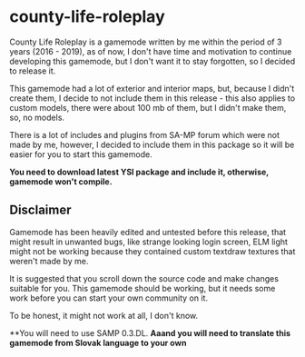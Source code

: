 # county-life-roleplay
County Life Roleplay is a gamemode written by me within the period of 3 years (2016 - 2019), as of now, I don't have time and motivation to continue developing this gamemode, but I don't want it to stay forgotten, so I decided to release it.

This gamemode had a lot of exterior and interior maps, but, because I didn't create them, I decide to not include them in this release - this also applies to custom models, there were about 100 mb of them, but I didn't make them, so, no models.

There is a lot of includes and plugins from SA-MP forum which were not made by me, however, I decided to include them in this package so it will be easier for you to start this gamemode.

**You need to download latest YSI package and include it, otherwise, gamemode won't compile.**
## Disclaimer

Gamemode has been heavily edited and untested before this release, that might result in unwanted bugs, like strange looking login screen, ELM light might not be working because they contained custom textdraw textures that weren't made by me.

It is suggested that you scroll down the source code and make changes suitable for you. This gamemode should be working, but it needs some work before you can start your own community on it.

To be honest, it might not work at all, I don't know.

**You will need to use SAMP 0.3.DL.
**Aaand you will need to translate this gamemode from Slovak language to your own**
